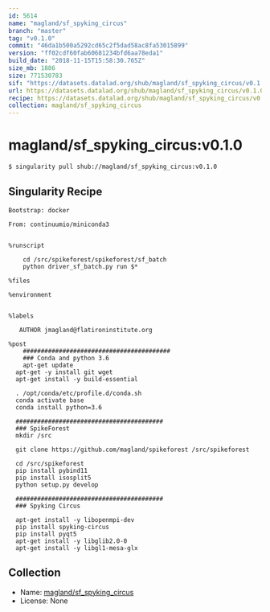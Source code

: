 ```yaml
---
id: 5614
name: "magland/sf_spyking_circus"
branch: "master"
tag: "v0.1.0"
commit: "46da1b500a5292cd65c2f5dad58ac8fa53015899"
version: "ff02cdf60fab60681234bfd6aa78eda1"
build_date: "2018-11-15T15:58:30.765Z"
size_mb: 1886
size: 771530783
sif: "https://datasets.datalad.org/shub/magland/sf_spyking_circus/v0.1.0/2018-11-15-46da1b50-ff02cdf6/ff02cdf60fab60681234bfd6aa78eda1.simg"
url: https://datasets.datalad.org/shub/magland/sf_spyking_circus/v0.1.0/2018-11-15-46da1b50-ff02cdf6/
recipe: https://datasets.datalad.org/shub/magland/sf_spyking_circus/v0.1.0/2018-11-15-46da1b50-ff02cdf6/Singularity
collection: magland/sf_spyking_circus
---
```


# magland/sf_spyking_circus:v0.1.0

```bash
$ singularity pull shub://magland/sf_spyking_circus:v0.1.0
```

## Singularity Recipe

```singularity
Bootstrap: docker

From: continuumio/miniconda3


%runscript

    cd /src/spikeforest/spikeforest/sf_batch
    python driver_sf_batch.py run $*

%files

%environment


%labels

   AUTHOR jmagland@flatironinstitute.org

%post
	#########################################
	### Conda and python 3.6
	apt-get update
  apt-get -y install git wget
  apt-get install -y build-essential

  . /opt/conda/etc/profile.d/conda.sh
  conda activate base
  conda install python=3.6

  #########################################
  ### SpikeForest
  mkdir /src

  git clone https://github.com/magland/spikeforest /src/spikeforest

  cd /src/spikeforest
  pip install pybind11
  pip install isosplit5
  python setup.py develop

  #########################################
  ### Spyking Circus

  apt-get install -y libopenmpi-dev
  pip install spyking-circus
  pip install pyqt5
  apt-get install -y libglib2.0-0
  apt-get install -y libgl1-mesa-glx
```

## Collection

 - Name: [magland/sf_spyking_circus](https://github.com/magland/sf_spyking_circus)
 - License: None

